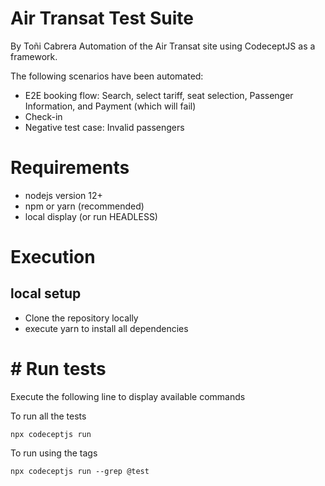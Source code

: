 # Air Transat Test Suite
By Toñi Cabrera
Automation of the Air Transat site using CodeceptJS as a framework.

The following scenarios have been automated:
* E2E booking flow: Search, select tariff, seat selection, Passenger Information, and Payment (which will fail)
* Check-in
* Negative test case: Invalid passengers

# Requirements
* nodejs version 12+
* npm or yarn (recommended)
* local display (or run HEADLESS)

# Execution

## local setup
* Clone the repository locally
* execute yarn to install all dependencies

# # Run tests
Execute the following line to display available commands

To run all the tests
```
npx codeceptjs run
```

To run using the tags

```
npx codeceptjs run --grep @test
```
